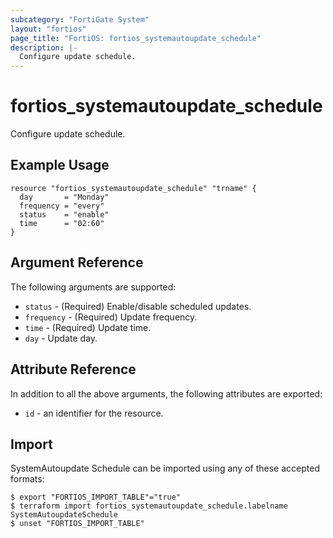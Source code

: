 ```yaml
---
subcategory: "FortiGate System"
layout: "fortios"
page_title: "FortiOS: fortios_systemautoupdate_schedule"
description: |-
  Configure update schedule.
---
```


# fortios_systemautoupdate_schedule
Configure update schedule.

## Example Usage

```hcl
resource "fortios_systemautoupdate_schedule" "trname" {
  day       = "Monday"
  frequency = "every"
  status    = "enable"
  time      = "02:60"
}
```

## Argument Reference

The following arguments are supported:

* `status` - (Required) Enable/disable scheduled updates.
* `frequency` - (Required) Update frequency.
* `time` - (Required) Update time.
* `day` - Update day.


## Attribute Reference

In addition to all the above arguments, the following attributes are exported:
* `id` - an identifier for the resource.

## Import

SystemAutoupdate Schedule can be imported using any of these accepted formats:
```
$ export "FORTIOS_IMPORT_TABLE"="true"
$ terraform import fortios_systemautoupdate_schedule.labelname SystemAutoupdateSchedule
$ unset "FORTIOS_IMPORT_TABLE"
```
